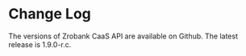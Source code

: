 # Change Log

The versions of Zrobank CaaS API are available on Github. The latest release is 1.9.0-r.c.
